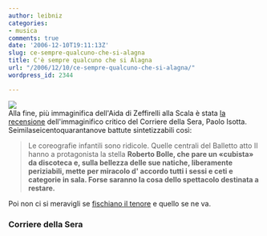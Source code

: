 ```yaml
---
author: leibniz
categories:
- musica
comments: true
date: '2006-12-10T19:11:13Z'
slug: ce-sempre-qualcuno-che-si-alagna
title: C'è sempre qualcuno che si Alagna
url: "/2006/12/10/ce-sempre-qualcuno-che-si-alagna/"
wordpress_id: 2344

---
```

![](http://www.leibniz-blogs.it/gallery/aidal.jpg)  
Alla fine, più immaginifica dell'Aida di Zeffirelli alla Scala è stata [la recensione](http://archivio.corriere.it/archiveDocumentServlet.jsp?url=/documenti_globnet/corsera/2006/12/co_9_061209046.xml) dell'immaginifico critico del Corriere della Sera, Paolo Isotta. Seimilaseicentoquarantanove battute sintetizzabili così:

> Le coreografie infantili sono ridicole. Quelle centrali del Balletto atto II hanno a protagonista la stella **Roberto Bolle, che pare un «cubista» da discoteca e, sulla bellezza delle sue natiche, liberamente periziabili, mette per miracolo d' accordo tutti i sessi e ceti e categorie in sala. Forse saranno la cosa dello spettacolo destinata a restare.**

  
Poi non ci si meravigli se [fischiano il tenore](http://www.corriere.it/Primo_Piano/Spettacoli/2006/12_Dicembre/10/tenore.shtml) e quello se ne va.

### Corriere della Sera
